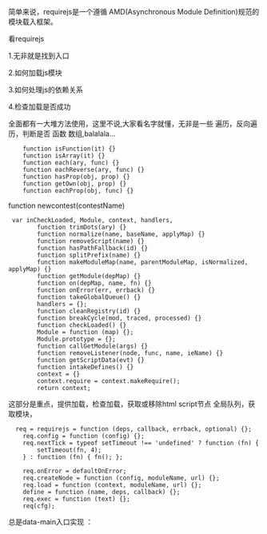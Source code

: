 简单来说，requirejs是一个遵循 AMD(Asynchronous Module Definition)规范的模块载入框架。


看requirejs

1.无非就是找到入口

2.如何加载js模块

3.如何处理js的依赖关系


4.检查加载是否成功

全面都有一大堆方法使用，这里不说,大家看名字就懂，无非是一些
遍历，反向遍历，判断是否 函数  数组,balalala...

        function isFunction(it) {}
        function isArray(it) {}
        function each(ary, func) {}
        function eachReverse(ary, func) {}
        function hasProp(obj, prop) {}
        function getOwn(obj, prop) {}
        function eachProp(obj, func) {}

function newcontest(contestName)

     var inCheckLoaded, Module, context, handlers,
            function trimDots(ary) {}
            function normalize(name, baseName, applyMap) {}
            function removeScript(name) {}
            function hasPathFallback(id) {}
            function splitPrefix(name) {}
            function makeModuleMap(name, parentModuleMap, isNormalized, applyMap) {}
            function getModule(depMap) {}
            function on(depMap, name, fn) {}
            function onError(err, errback) {}
            function takeGlobalQueue() {}
            handlers = {};
            function cleanRegistry(id) {}
            function breakCycle(mod, traced, processed) {}
            function checkLoaded() {}
            Module = function (map) {};
            Module.prototype = {};
            function callGetModule(args) {}
            function removeListener(node, func, name, ieName) {}
            function getScriptData(evt) {}
            function intakeDefines() {}
            context = {}
            context.require = context.makeRequire();
            return context;


这部分是重点，提供加载，检查加载，获取或移除html script节点
全局队列，获取模块，

      req = requirejs = function (deps, callback, errback, optional) {};
        req.config = function (config) {};
        req.nextTick = typeof setTimeout !== 'undefined' ? function (fn) {
            setTimeout(fn, 4);
        } : function (fn) { fn(); };

        req.onError = defaultOnError;
        req.createNode = function (config, moduleName, url) {};
        req.load = function (context, moduleName, url) {};
        define = function (name, deps, callback) {};
        req.exec = function (text) {};
        req(cfg);



总是data-main入口实现 ：
